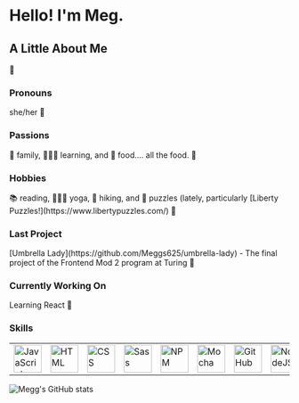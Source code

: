 <h1> Hello! I'm Meg. </h1>

<h2> A Little About Me </h2>
🌻 <h3>Pronouns</h3> she/her
🌻 <h3>Passions</h3> 💞 family, 🙋🏻‍♀️ learning, and 🍲 food.... all the food.
🌻 <h3>Hobbies</h3> 📚 reading, 🧘🏻‍♀️ yoga, 🥾 hiking, and 🧩 puzzles (lately, particularly [Liberty Puzzles!](https://www.libertypuzzles.com/)
🌻 <h3>Last Project</h3> [Umbrella Lady](https://github.com/Meggs625/umbrella-lady) - The final project of the Frontend Mod 2 program at Turing
🌻 <h3>Currently Working On</h3> Learning React
🌻 <h3>Skills</h3> 
<table>
     <tr>
        <td><img src="https://github.com/tkswann2/tech-logos/blob/master/jslogo.png" alt="JavaScript" width="50" height="auto" /></td>
        <td><img src="https://github.com/tkswann2/tech-logos/blob/master/html5.png" alt="HTML" width="50" height="auto" /></td>
        <td><img src="https://github.com/tkswann2/tech-logos/blob/master/css3.png" alt="CSS" width="50" height="auto" /></td>
        <td><img src="https://github.com/tkswann2/tech-logos/blob/master/sass.png" alt="Sass" width="50" height="auto" /></td>
        <td><img src="https://github.com/tkswann2/tech-logos/blob/master/npm.png" alt="NPM" width="50" height="auto" /></td>
        <td><img src="https://github.com/tkswann2/tech-logos/blob/master/mocha.png" alt="Mocha" width="50" height="auto" /></td>
        <td><img src="https://github.com/tkswann2/tech-logos/blob/master/github.png" alt="GitHub" width="50" height="auto" /></td>
        <td><img src="https://github.com/tkswann2/tech-logos/blob/master/nodejs.png" alt="NodeJS" width="50" height="auto" /></td>
    </tr>
 </table>


![Megg's GitHub stats](https://github-readme-stats.vercel.app/api?username=meggs625&show_icons=true)
